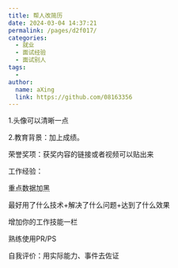 ```yaml
---
title: 帮人改简历
date: 2024-03-04 14:37:21
permalink: /pages/d2f017/
categories:
  - 就业
  - 面试经验
  - 面试别人
tags:
  - 
author: 
  name: aXing
  link: https://github.com/08163356
---
```

1.头像可以清晰一点

2.教育背景：加上成绩。

荣誉奖项：获奖内容的链接或者视频可以贴出来

工作经验：

重点数据加黑

最好用了什么技术+解决了什么问题+达到了什么效果

增加你的工作技能一栏

熟练使用PR/PS

自我评价：用实际能力、事件去佐证




